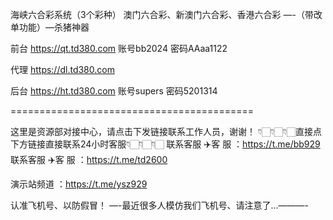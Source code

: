 海峡六合彩系统（3个彩种）
澳门六合彩、新澳门六合彩、香港六合彩
—-（带改单功能）—杀猪神器

前台
https://qt.td380.com
账号bb2024
密码AAaa1122

代理
https://dl.td380.com

后台
https://ht.td380.com
账号supers  密码5201314

==========================================

这里是资源部对接中心，请点击下发链接联系工作人员，谢谢！                                                                                     👇🏻👇🏻👇🏻直接点下方链接直接联系24小时客服👇🏻👇🏻👇🏻
联系客服 ✈️客 服 ：https://t.me/bb929
联系客服 ✈️客 服 ：https://t.me/td2600

演示站频道 ：https://t.me/ysz929

认准飞机号、以防假冒！
—-最近很多人模仿我们飞机号、请注意了…———-
